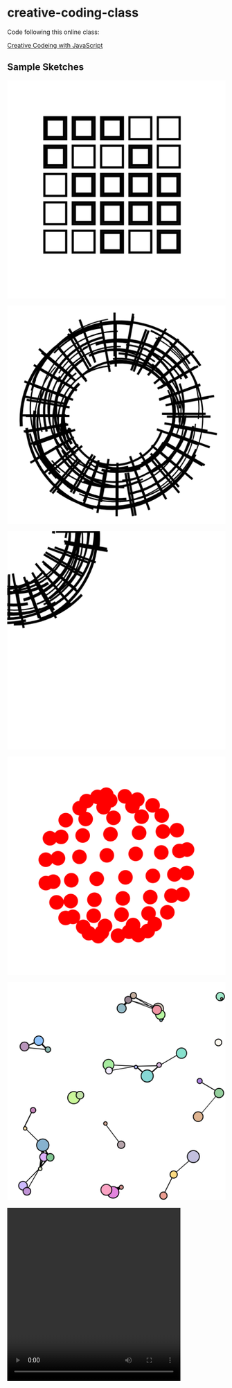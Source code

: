 # creative-coding-class

Code following this online class:

[Creative Codeing with JavaScript](https://www.domestika.org/en/courses/2729-creative-coding-making-visuals-with-javascript/course)

## Sample Sketches

![boxes](./snapshots/2021.10.01-16.45.17.png)

![circles](./snapshots/2021.10.08-01.24.03.png)

![arcs](./snapshots/2021.10.01-19.22.12.png)

![sphere](./snapshots/2021.10.01-21.56.37.png)

![dots](./snapshots/2021.10.08-01.00.18.png)

<video width="400" height="400" autoplay>
  <source src="./snapshots/2021.10.08-01.14.41.mp4" type="video/mp4">
</video>

